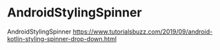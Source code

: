 # AndroidStylingSpinner
AndroidStylingSpinner
https://www.tutorialsbuzz.com/2019/09/android-kotlin-styling-spinner-drop-down.html
